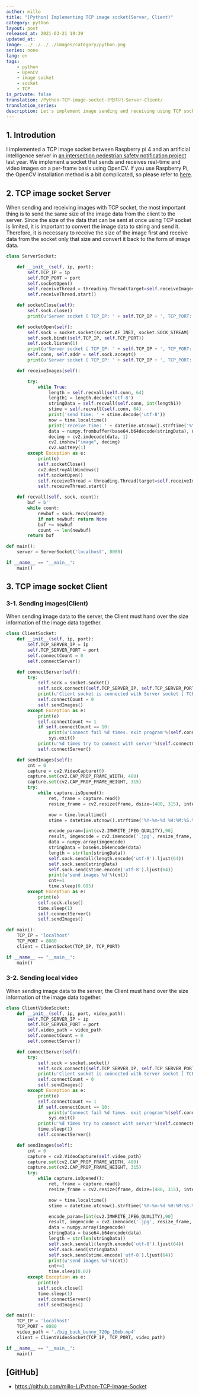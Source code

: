 ```yaml
---
author: millo
title: "[Python] Implementing TCP image socket(Server, Client)"
category: python
layout: post
released_at: 2021-03-21 19:39
updated_at:
image: ../../../../images/category/python.png
series: none
lang: en
tags:
    - python
    - OpenCV
    - image socket
    - socket
    - TCP
is_private: false
translation: /Python-TCP-image-socket-구현하기-Server-Client/
translation_series:
description: Let's implement image sending and receiving using TCP socket in python.
---
```


## 1. Introdution

I implemented a TCP image socket between Raspberry pi 4 and an artificial intelligence server in [an intersection pedestrian safety notification project](https://www.youtube.com/watch?v=AuWtMnEUwC8&t=1s) last year. We implement a socket that sends and receives real-time and video images on a per-frame basis using OpenCV. If you use Raspberry Pi, the OpenCV installation method is a bit complicated, so please refer to [here](https://millo-L.github.io/Raspberry-pi%EC%97%90-OpenCV4-%EC%84%A4%EC%B9%98%ED%95%98%EA%B8%B0/).

## 2. TCP image socket Server

When sending and receiving images with TCP socket, the most important thing is to send the same size of the image data from the client to the server. Since the size of the data that can be sent at once using TCP socket is limited, it is important to convert the image data to string and send it. Therefore, it is necessary to receive the size of the image first and receive data from the socket only that size and convert it back to the form of image data.

```python
class ServerSocket:

    def __init__(self, ip, port):
        self.TCP_IP = ip
        self.TCP_PORT = port
        self.socketOpen()
        self.receiveThread = threading.Thread(target=self.receiveImages)
        self.receiveThread.start()

    def socketClose(self):
        self.sock.close()
        print(u'Server socket [ TCP_IP: ' + self.TCP_IP + ', TCP_PORT: ' + str(self.TCP_PORT) + ' ] is close')

    def socketOpen(self):
        self.sock = socket.socket(socket.AF_INET, socket.SOCK_STREAM)
        self.sock.bind((self.TCP_IP, self.TCP_PORT))
        self.sock.listen(1)
        print(u'Server socket [ TCP_IP: ' + self.TCP_IP + ', TCP_PORT: ' + str(self.TCP_PORT) + ' ] is open')
        self.conn, self.addr = self.sock.accept()
        print(u'Server socket [ TCP_IP: ' + self.TCP_IP + ', TCP_PORT: ' + str(self.TCP_PORT) + ' ] is connected with client')

    def receiveImages(self):

        try:
            while True:
                length = self.recvall(self.conn, 64)
                length1 = length.decode('utf-8')
                stringData = self.recvall(self.conn, int(length1))
                stime = self.recvall(self.conn, 64)
                print('send time: ' + stime.decode('utf-8'))
                now = time.localtime()
                print('receive time: ' + datetime.utcnow().strftime('%Y-%m-%d %H:%M:%S.%f'))
                data = numpy.frombuffer(base64.b64decode(stringData), numpy.uint8)
                decimg = cv2.imdecode(data, 1)
                cv2.imshow("image", decimg)
                cv2.waitKey(1)
        except Exception as e:
            print(e)
            self.socketClose()
            cv2.destroyAllWindows()
            self.socketOpen()
            self.receiveThread = threading.Thread(target=self.receiveImages)
            self.receiveThread.start()

    def recvall(self, sock, count):
        buf = b''
        while count:
            newbuf = sock.recv(count)
            if not newbuf: return None
            buf += newbuf
            count -= len(newbuf)
        return buf

def main():
    server = ServerSocket('localhost', 8080)

if __name__ == "__main__":
    main()
```

## 3. TCP image socket Client

### 3-1. Sending images(Client)

When sending image data to the server, the Client must hand over the size information of the image data together.

```python
class ClientSocket:
    def __init__(self, ip, port):
        self.TCP_SERVER_IP = ip
        self.TCP_SERVER_PORT = port
        self.connectCount = 0
        self.connectServer()

    def connectServer(self):
        try:
            self.sock = socket.socket()
            self.sock.connect((self.TCP_SERVER_IP, self.TCP_SERVER_PORT))
            print(u'Client socket is connected with Server socket [ TCP_SERVER_IP: ' + self.TCP_SERVER_IP + ', TCP_SERVER_PORT: ' + str(self.TCP_SERVER_PORT) + ' ]')
            self.connectCount = 0
            self.sendImages()
        except Exception as e:
            print(e)
            self.connectCount += 1
            if self.connectCount == 10:
                print(u'Connect fail %d times. exit program'%(self.connectCount))
                sys.exit()
            print(u'%d times try to connect with server'%(self.connectCount))
            self.connectServer()

    def sendImages(self):
        cnt = 0
        capture = cv2.VideoCapture(0)
        capture.set(cv2.CAP_PROP_FRAME_WIDTH, 480)
        capture.set(cv2.CAP_PROP_FRAME_HEIGHT, 315)
        try:
            while capture.isOpened():
                ret, frame = capture.read()
                resize_frame = cv2.resize(frame, dsize=(480, 315), interpolation=cv2.INTER_AREA)

                now = time.localtime()
                stime = datetime.utcnow().strftime('%Y-%m-%d %H:%M:%S.%f')

                encode_param=[int(cv2.IMWRITE_JPEG_QUALITY),90]
                result, imgencode = cv2.imencode('.jpg', resize_frame, encode_param)
                data = numpy.array(imgencode)
                stringData = base64.b64encode(data)
                length = str(len(stringData))
                self.sock.sendall(length.encode('utf-8').ljust(64))
                self.sock.send(stringData)
                self.sock.send(stime.encode('utf-8').ljust(64))
                print(u'send images %d'%(cnt))
                cnt+=1
                time.sleep(0.095)
        except Exception as e:
            print(e)
            self.sock.close()
            time.sleep(1)
            self.connectServer()
            self.sendImages()

def main():
    TCP_IP = 'localhost'
    TCP_PORT = 8080
    client = ClientSocket(TCP_IP, TCP_PORT)

if __name__ == "__main__":
    main()
```

### 3-2. Sending local video

When sending image data to the server, the Client must hand over the size information of the image data together.

```python
class ClientVideoSocket:
    def __init__(self, ip, port, video_path):
        self.TCP_SERVER_IP = ip
        self.TCP_SERVER_PORT = port
        self.video_path = video_path
        self.connectCount = 0
        self.connectServer()

    def connectServer(self):
        try:
            self.sock = socket.socket()
            self.sock.connect((self.TCP_SERVER_IP, self.TCP_SERVER_PORT))
            print(u'Client socket is connected with Server socket [ TCP_SERVER_IP: ' + self.TCP_SERVER_IP + ', TCP_SERVER_PORT: ' + str(self.TCP_SERVER_PORT) + ' ]')
            self.connectCount = 0
            self.sendImages()
        except Exception as e:
            print(e)
            self.connectCount += 1
            if self.connectCount == 10:
                print(u'Connect fail %d times. exit program'%(self.connectCount))
                sys.exit()
            print(u'%d times try to connect with server'%(self.connectCount))
            time.sleep(1)
            self.connectServer()

    def sendImages(self):
        cnt = 0
        capture = cv2.VideoCapture(self.video_path)
        capture.set(cv2.CAP_PROP_FRAME_WIDTH, 480)
        capture.set(cv2.CAP_PROP_FRAME_HEIGHT, 315)
        try:
            while capture.isOpened():
                ret, frame = capture.read()
                resize_frame = cv2.resize(frame, dsize=(480, 315), interpolation=cv2.INTER_AREA)

                now = time.localtime()
                stime = datetime.utcnow().strftime('%Y-%m-%d %H:%M:%S.%f')

                encode_param=[int(cv2.IMWRITE_JPEG_QUALITY),90]
                result, imgencode = cv2.imencode('.jpg', resize_frame, encode_param)
                data = numpy.array(imgencode)
                stringData = base64.b64encode(data)
                length = str(len(stringData))
                self.sock.sendall(length.encode('utf-8').ljust(64))
                self.sock.send(stringData)
                self.sock.send(stime.encode('utf-8').ljust(64))
                print(u'send images %d'%(cnt))
                cnt+=1
                time.sleep(0.02)
        except Exception as e:
            print(e)
            self.sock.close()
            time.sleep(1)
            self.connectServer()
            self.sendImages()

def main():
    TCP_IP = 'localhost'
    TCP_PORT = 8080
    video_path = './big_buck_bunny_720p_10mb.mp4'
    client = ClientVideoSocket(TCP_IP, TCP_PORT, video_path)

if __name__ == "__main__":
    main()
```

## [GitHub]

-   https://github.com/millo-L/Python-TCP-Image-Socket
